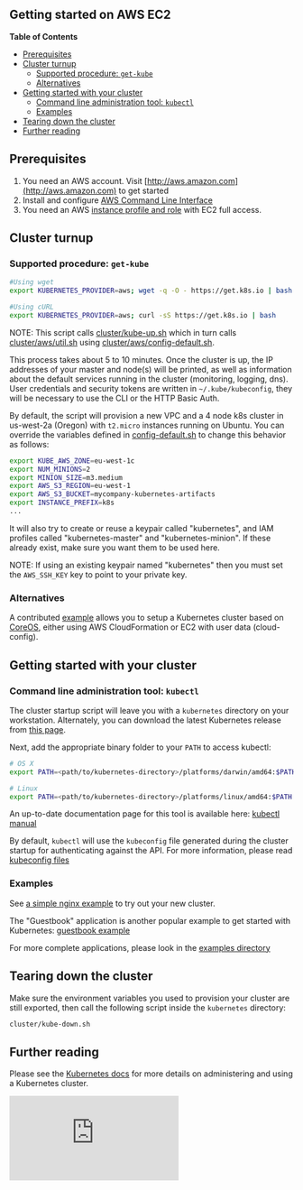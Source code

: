 <!-- BEGIN MUNGE: UNVERSIONED_WARNING -->


<!-- END MUNGE: UNVERSIONED_WARNING -->
Getting started on AWS EC2
--------------------------

**Table of Contents**

- [Prerequisites](#prerequisites)
- [Cluster turnup](#cluster-turnup)
    - [Supported procedure: `get-kube`](#supported-procedure-get-kube)
    - [Alternatives](#alternatives)
- [Getting started with your cluster](#getting-started-with-your-cluster)
    - [Command line administration tool: `kubectl`](#command-line-administration-tool-kubectl)
    - [Examples](#examples)
- [Tearing down the cluster](#tearing-down-the-cluster)
- [Further reading](#further-reading)

## Prerequisites

1. You need an AWS account. Visit [http://aws.amazon.com](http://aws.amazon.com) to get started
2. Install and configure [AWS Command Line Interface](http://aws.amazon.com/cli)
3. You need an AWS [instance profile and role](http://docs.aws.amazon.com/IAM/latest/UserGuide/instance-profiles.html) with EC2 full access.

## Cluster turnup

### Supported procedure: `get-kube`

```bash
#Using wget
export KUBERNETES_PROVIDER=aws; wget -q -O - https://get.k8s.io | bash

#Using cURL
export KUBERNETES_PROVIDER=aws; curl -sS https://get.k8s.io | bash
```

NOTE: This script calls [cluster/kube-up.sh](http://releases.k8s.io/v1.0.1/cluster/kube-up.sh)
which in turn calls [cluster/aws/util.sh](http://releases.k8s.io/v1.0.1/cluster/aws/util.sh)
using [cluster/aws/config-default.sh](http://releases.k8s.io/v1.0.1/cluster/aws/config-default.sh).

This process takes about 5 to 10 minutes. Once the cluster is up, the IP addresses of your master and node(s) will be printed,
as well as information about the default services running in the cluster (monitoring, logging, dns). User credentials and security
tokens are written in `~/.kube/kubeconfig`, they will be necessary to use the CLI or the HTTP Basic Auth.

By default, the script will provision a new VPC and a 4 node k8s cluster in us-west-2a (Oregon) with `t2.micro` instances running on Ubuntu.
You can override the variables defined in [config-default.sh](http://releases.k8s.io/v1.0.1/cluster/aws/config-default.sh) to change this behavior as follows:

```bash
export KUBE_AWS_ZONE=eu-west-1c
export NUM_MINIONS=2
export MINION_SIZE=m3.medium
export AWS_S3_REGION=eu-west-1
export AWS_S3_BUCKET=mycompany-kubernetes-artifacts
export INSTANCE_PREFIX=k8s
...
```

It will also try to create or reuse a keypair called "kubernetes", and IAM profiles called "kubernetes-master" and "kubernetes-minion".
If these already exist, make sure you want them to be used here.

NOTE: If using an existing keypair named "kubernetes" then you must set the `AWS_SSH_KEY` key to point to your private key.

### Alternatives

A contributed [example](aws-coreos.md) allows you to setup a Kubernetes cluster based on [CoreOS](http://www.coreos.com), either using
AWS CloudFormation or EC2 with user data (cloud-config).

## Getting started with your cluster

### Command line administration tool: `kubectl`

The cluster startup script will leave you with a `kubernetes` directory on your workstation.
Alternately, you can download the latest Kubernetes release from [this page](https://github.com/GoogleCloudPlatform/kubernetes/releases).

Next, add the appropriate binary folder to your `PATH` to access kubectl:

```bash
# OS X
export PATH=<path/to/kubernetes-directory>/platforms/darwin/amd64:$PATH

# Linux
export PATH=<path/to/kubernetes-directory>/platforms/linux/amd64:$PATH
```

An up-to-date documentation page for this tool is available here: [kubectl manual](../../docs/user-guide/kubectl/kubectl.md)

By default, `kubectl` will use the `kubeconfig` file generated during the cluster startup for authenticating against the API.
For more information, please read [kubeconfig files](../../docs/user-guide/kubeconfig-file.md)

### Examples

See [a simple nginx example](../../docs/user-guide/simple-nginx.md) to try out your new cluster.

The "Guestbook" application is another popular example to get started with Kubernetes: [guestbook example](../../examples/guestbook/)

For more complete applications, please look in the [examples directory](../../examples/)

## Tearing down the cluster

Make sure the environment variables you used to provision your cluster are still exported, then call the following script inside the
`kubernetes` directory:

```bash
cluster/kube-down.sh
```

## Further reading

Please see the [Kubernetes docs](../../docs/) for more details on administering
and using a Kubernetes cluster.


<!-- TAG IS_VERSIONED -->


<!-- BEGIN MUNGE: GENERATED_ANALYTICS -->
[![Analytics](https://kubernetes-site.appspot.com/UA-36037335-10/GitHub/docs/getting-started-guides/aws.md?pixel)]()
<!-- END MUNGE: GENERATED_ANALYTICS -->
